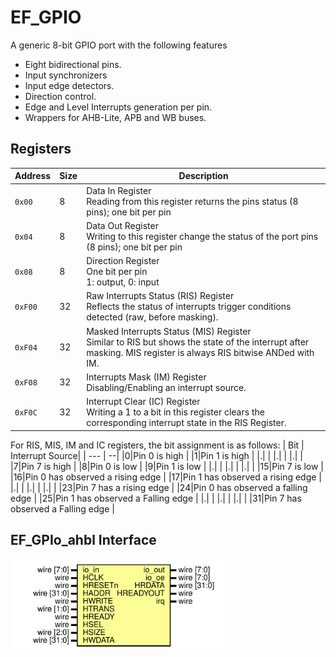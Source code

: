 # EF_GPIO
A generic 8-bit GPIO port with the following features
- Eight bidirectional pins.
- Input synchronizers
- Input edge detectors.
- Direction control.
- Edge and Level Interrupts generation per pin.
- Wrappers for AHB-Lite, APB and WB buses.

## Registers
| Address | Size|Description |
| --------- | --|--------- |
|``0x00`` | 8|Data In Register <br> Reading from this register returns the pins status (8 pins); one bit per pin |
|``0x04`` |8|Data Out Register <br> Writing to this register change the status of the port pins (8 pins); one bit per pin |
|``0x08`` |8|Direction Register <br>One bit per pin<br>1: output, 0: input|
|``0xF00`` |32|Raw Interrupts Status (RIS) Register<br>Reflects the status of interrupts trigger conditions detected (raw, before masking). |
|``0xF04`` |32|Masked Interrupts Status (MIS) Register<br>Similar to RIS but shows the state of the interrupt after masking. MIS register is always RIS bitwise ANDed with IM. |
|``0xF08`` |32|Interrupts Mask (IM) Register<br>Disabling/Enabling an interrupt source.|
|``0xF0C`` |32|Interrupt Clear (IC) Register<br> Writing a 1 to a bit in this register clears the corresponding interrupt state in the RIS Register. |

For RIS, MIS, IM and IC registers, the bit assignment is as follows:
| Bit | Interrupt Source|
| --- | --|
|0|Pin 0 is high |
|1|Pin 1 is high |
|.| |
|.| |
|.| |
|7|Pin 7 is high |
|8|Pin 0 is low |
|9|Pin 1 is low |
|.| |
|.| |
|.| |
|15|Pin 7 is low |
|16|Pin 0 has observed a rising edge |
|17|Pin 1 has observed a rising edge |
|.| |
|.| |
|.| |
|23|Pin 7 has a rising edge |
|24|Pin 0 has observed a falling edge |
|25|Pin 1 has observed a Falling edge |
|.| |
|.| |
|.| |
|31|Pin 7 has observed a Falling edge |

## EF_GPIo_ahbl Interface
<img src="./docs/bb.svg" width="70%" alt= “BlackBox” >



